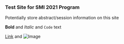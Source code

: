 ### Test Site for SMI 2021 Program

Potentially store abstract/session information on this site

**Bold** and _Italic_ and `Code` text

[Link](url) and ![Image](src)
